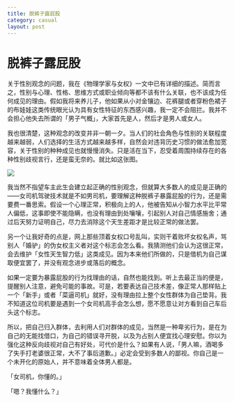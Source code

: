 ```yaml
---
title: 脱裤子露屁股
category: casual
layout: post
---
```


# 脱裤子露屁股

关于性别观念的问题，我在《物理学家与女权》一文中已有详细的描述。简而言之，性别与心理、性格、思维方式或职业倾向等都不该有什么关联，也不该成为任何成见的理由。假如我将来养儿子，他如果从小对金镶边、花裤腿或者穿粉色裙子的布娃娃这类传统眼光认为具有女性特征的东西感兴趣，我一定不会阻拦。我并不会担心他失去所谓的「男子气概」，大家首先是人，然后才是男人或女人。

我也很清楚，这种观念的改变并非一朝一夕。当人们的社会角色与性别的关联程度越来越弱，人们选择的生活方式越来越多样，自然会对违背历史习惯的做法愈加宽容，关于性别的种种成见也就慢慢消失。只是活在当下，忍受着周围持续存在的各种性别歧视言行，还是蛮无奈的。就比如这张图。

![](https://s3.bmp.ovh/imgs/2022/01/f36f0b88925bcb98.jpg)

我当然不指望车主此生会建立起正确的性别观念，但就算大多数人的成见是正确的——女司机驾驶技术就是不如男司机，要理解这种脱裤子暴露屁股的行为，还是需要费一番思索。假设一个心理正常，积极向上的人，他被告知从小智力水平比平常人偏低，这事即使不能隐瞒，也没有理由到处嚷嚷，引起别人对自己情感施舍；通过后天努力证明自己，尽力去消除这个天生差距才是比较正常的做法罢。

另一个让我好奇的点是，网上那些顶着女权口号乱叫，实则干着败坏女权名声，骂别人「婚驴」的伪女权主义者对这个标志会怎么看。我猜测他们会认为这很正常，会去维护「女性天生智力低」这类成见。因为本来他们所做的，只是借机为自己谋取便宜罢了，并没有观念进步或落后的概念。

如果一定要为暴露屁股的行为找理由的话，自然也能找到。听上去最正当的便是，提醒别人注意，避免可能的事故。可是，若要表达自己技术差，像正常人那样贴上一个「新手」或者「菜逼司机」就好，没有理由拉上整个女性群体为自己垫背。我不知道这位司机要是遇到一个女司机高手会怎么想，愿不愿意让对方看到自己车后头这个标志。

所以，把自己归入群体，去利用人们对群体的成见，当然是一种卑劣行为，是在为自己的无能找借口，为自己的错误寻开脱，以及为占别人便宜找心理安慰。你以为强化这种反向歧视对自己有好处，可代价是什么？如果有人说，「男人嘛，酒喝多了失手打老婆很正常，大不了事后道歉。」必定会受到多数人的鄙视。你自己是一个未开化的原始人，并不意味着全体男人都是。

「女司机，你懂的。」

「嗯？我懂什么？」
